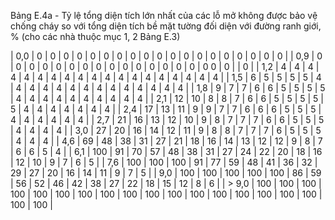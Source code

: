 Bảng E.4a - Tỷ lệ tổng diện tích lớn nhất của các lỗ mở không được bảo vệ chống cháy so với tổng diện tích bề mặt tường đối diện với đường ranh giới, % (cho các nhà thuộc mục 1, 2 Bảng E.3)

| 0,0   |   0 |   0 |   0 |   0 |   0 |   0 |   0 |   0 |   0 |   0 |   0 |   0 |   0 |   0 |   0 | 0   |   0 | 0   |   0 |
| 0,9   |   0 |   0 |   0 |   0 |   0 |   0 |   0 |   0 |   0 |   0 |   0 |   0 |   0 |   0 |   0 | 0 0 |   0 |     |   0 |
| 1,2   |   4 |   4 |   4 |   4 |   4 |   4 |   4 |   4 |   4 |   4 |   4 |   4 |   4 |   4 |   4 | 4   |   4 | 4   |   4 |
| 1,5   |   6 |   5 |   5 |   5 |   5 |   4 |   4 |   4 |   4 |   4 |   4 |   4 |   4 |   4 |   4 | 4   |   4 | 4   |   4 |
| 1,8   |   9 |   7 |   7 |   6 |   6 |   5 |   5 |   5 |   5 |   4 |   4 |   4 |   4 |   4 |   4 | 4   |   4 | 4   |   4 |
| 2,1   |  12 |  10 |   8 |   8 |   7 |   6 |   6 |   5 |   5 |   5 |   5 |   5 |   4 |   4 |   4 | 4   |   4 | 4   |   4 |
| 2,4   |  17 |  13 |  11 |   9 |   9 |   7 |   7 |   6 |   6 |   6 |   5 |   5 |   5 |   4 |   4 | 4   |   4 | 4   |   4 |
| 2,7   |  21 |  16 |  13 |  12 |  10 |   9 |   8 |   7 |   7 |   7 |   6 |   6 |   5 |   5 |   5 | 4   |   4 | 4   |   4 |
| 3,0   |  27 |  20 |  16 |  14 |  12 |  11 |   9 |   8 |   8 |   7 |   7 |   7 |   6 |   5 |   5 | 5   |   4 | 4   |   4 |
| 4,6   |  69 |  48 |  38 |  31 |  27 |  21 |  18 |  16 |  14 |  13 |  12 |  12 |   9 |   8 |   7 | 6   |   6 | 5   |   4 |
| 6,1   | 100 |  91 |  70 |  57 |  48 |  38 |  31 |  27 |  24 |  22 |  20 |  18 |  16 |  12 |  10 | 9   |   7 | 6   |   5 |
| 7,6   | 100 | 100 | 100 |  91 |  77 |  59 |  48 |  41 |  36 |  32 |  29 |  27 |  20 |  16 |  14 | 11  |   9 | 7   |   5 |
| 9,0   | 100 | 100 | 100 | 100 | 100 |  86 |  59 |  56 |  52 |  46 |  42 |  38 |  27 |  22 |  18 | 15  |  12 | 8   |   6 |
| > 9,0 | 100 | 100 | 100 | 100 | 100 | 100 | 100 | 100 | 100 | 100 | 100 | 100 | 100 | 100 | 100 | 100 | 100 | 100 | 100 |